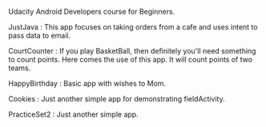Udacity Android Developers course for Beginners.

JustJava : This app focuses on taking orders from a cafe and uses intent to pass data to email. 

CourtCounter : If you play BasketBall, then definitely you'll need something to count points. Here comes the use of this app. It will count points of two teams.

HappyBirthday : Basic app with wishes to Mom. 

Cookies : Just another simple app for demonstrating fieldActivity. 

PracticeSet2 : Just another simple app.
